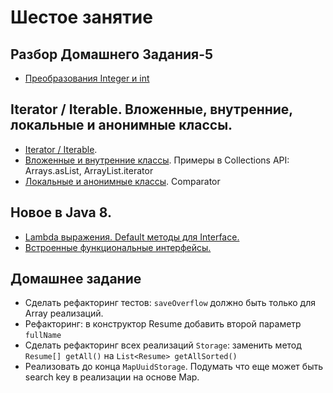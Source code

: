 
# Шестое занятие

## Разбор Домашнего Задания-5
- <a href="https://habrahabr.ru/post/104231/">Преобразования Integer и int</a>

## Iterator / Iterable. Вложенные, внутренние, локальные и анонимные классы.
- <a href="http://www.javenue.info/post/101">Iterator / Iterable</a>.
- <a href="http://easy-code.ru/lesson/java-nested-classes">Вложенные и внутренние классы</a>. Примеры в Collections API: Arrays.asList, ArrayList.iterator
- <a href="http://easy-code.ru/lesson/local-anonymous-nested-classes-java">Локальные и анонимные классы</a>. Comparator

## Новое в Java 8.
- <a href="http://devcolibri.com/4137#t2">Lambda выражения. Default методы для Interface. </a>
- <a href="http://devcolibri.com/4274#t9">Встроенные функциональные интерфейсы.</a>

## Домашнее задание
- Сделать рефакторинг тестов: `saveOverflow` должно быть только для Array реализаций.
- Рефакторинг: в конструктор Resume добавить второй параметр `fullName`
- Сделать рефакторинг всех реализаций `Storage`: заменить метод `Resume[] getAll()` на `List<Resume> getAllSorted()`
- Реализовать до конца `MapUuidStorage`. Подумать что еще может быть search key в реализации на основе Map.
